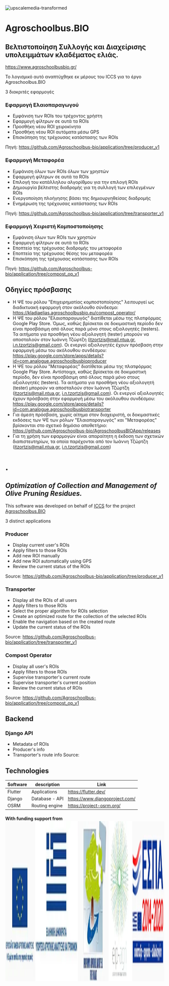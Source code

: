 
<img width="200" height="200" alt="upscalemedia-transformed" src="https://github.com/user-attachments/assets/815419a1-3456-400f-aa2a-26d6f2841aba" />


# Agroschoolbus.BIO
## Βελτιστοποίηση Συλλογής και Διαχείρισης υπολειμμάτων κλαδέματος ελιάς.
https://www.agroschoolbusbio.gr/

Το λογισμικό αυτό αναπτύχθηκε εκ μέρους του ICCS για το έργο Agroschoolbus.BIO

3 διακριτές εφαρμογές

### Εφαρμογή Ελαιοπαραγωγού

 - Εμφάνιση των ROIs του τρέχοντος χρήστη
 - Εφαρμογή φίλτρων σε αυτά τα ROIs
 - Προσθήκη νέου ROI χειροκίνητα
 - Προσθήκη νέου ROI αυτόματα μέσω GPS
 - Επισκόπηση της τρέχουσας κατάστασης των ROIs

Πηγή: https://github.com/Agroschoolbus-bio/application/tree/producer_v1

### Εφαρμογή Μεταφορέα

 - Εμφάνιση όλων των ROIs όλων των χρηστών
 - Εφαρμογή φίλτρων σε αυτά τα ROIs
 - Επιλογή του κατάλληλου αλγορίθμου για την επιλογή ROIs
 - Δημιουργία βέλτιστης διαδρομής για τη συλλογή των επιλεγμένων ROIs
 - Ενεργοποίηση πλοήγησης βάσει της δημιουργηθείσας διαδρομής
 - Ενημέρωση της τρέχουσας κατάστασης των ROIs

Πηγή: https://github.com/Agroschoolbus-bio/application/tree/transporter_v1

### Εφαρμογή Χειριστή Κομποστοποίησης

 - Εμφάνιση όλων των ROIs των χρηστών
 - Εφαρμογή φίλτρων σε αυτά τα ROIs
 - Εποπτεία της τρέχουσας διαδρομής του μεταφορέα
 - Εποπτεία της τρέχουσας θέσης του μεταφορέα
 - Επισκόπηση της τρέχουσας κατάστασης των ROIs

Πηγή: https://github.com/Agroschoolbus-bio/application/tree/compost_op_v1


## Οδηγίες πρόσβασης

 - H ΨΕ του ρόλου "Επιχειρηματίας κομποστοποίησης" λειτουργεί ως διαδικτυακή εφαρμογή στον ακόλουθο σύνδεσμο: https://kladiaelias.agroschoolbusbio.eu/compost_operator/
 - Η ΨΕ του ρόλου "Ελαιοπαραγωγός" διατίθεται μέσω της πλατφόρμας Google Play Store. Όμως, καθώς βρίσκεται σε δοκιμαστική περίοδο δεν είναι προσβάσιμη από όλους παρά μόνο στους αξιολογητές (testers). Τα αιτήματα για προσθήκη νέου αξιολογητή (tester) μπορούν να αποσταλούν στον Ιωάννη Τζώρτζη (itzortzis@mail.ntua.gr, i.n.tzortzis@gmail.com). Οι ενεργοί αξιολογητές έχουν πρόσβαση στην εφαρμογή μέσω του ακόλουθου συνδέσμου: https://play.google.com/store/apps/details?id=com.analogue.agroschoolbusbioproducer
 - Η ΨΕ του ρόλου "Μεταφορέας" διατίθεται μέσω της πλατφόρμας Google Play Store. Αντίστοιχα, καθώς βρίσκεται σε δοκιμαστική περίοδο, δεν είναι προσβάσιμη από όλους παρά μόνο στους αξιολογητές (testers). Τα αιτήματα για προσθήκη νέου αξιολογητή (tester) μπορούν να αποσταλούν στον Ιωάννη Τζώρτζη (itzortzis@mail.ntua.gr, i.n.tzortzis@gmail.com). Οι ενεργοί αξιολογητές έχουν πρόσβαση στην εφαρμογή μέσω του ακόλουθου συνδέσμου: https://play.google.com/store/apps/details?id=com.analogue.agroschoolbusbiotransporter
 - Για άμεση πρόσβαση, χωρίς αίτημα στον διαχειριστή, οι δοκιμαστικές εκδόσεις των ΨΕ των ρόλων "Ελαιοπαραγωγός" και "Μεταφορέας" βρίσκονται στο σχετικό δημόσιο αποθετήριο: https://github.com/Agroschoolbus-bio/AgroschoolbusBIOApp/releases 
 - Για τη χρήση των εφαρμογών είναι απαραίτητη η έκδοση των σχετικών διαπιστευτηρίων, τα οποία παρέχονται από τον Ιωάννη Τζώρτζη (itzortzis@mail.ntua.gr, i.n.tzortzis@gmail.com)

# .

## _Optimization of Collection and Management of Olive Pruning Residues._
This software was developed on behalf of [ICCS](https://www.iccs.gr/) for the project [Agroschoolbus.BIO](https://www.agroschoolbusbio.gr/)

3 distinct applications

### Producer 
 
 - Display current user's ROIs
 - Apply filters to those ROIs
 - Add new ROI manually
 - Add new ROI automatically using GPS
 - Review the current status of the ROIs

Source: https://github.com/Agroschoolbus-bio/application/tree/producer_v1


### Transporter
 
 - Display all the ROIs of all users
 - Apply filters to those ROIs
 - Select the proper algorithm for ROIs selection
 - Create an optimized route for the collection of the selected ROIs
 - Enable the navigation based on the created route
 - Update the current status of the ROIs

Source: https://github.com/Agroschoolbus-bio/application/tree/transporter_v1


### Compost Operator
 - Display all user's ROIs
 - Apply filters to those ROIs
 - Supervise transporter's current route
 - Supervise transporter's current position
 - Review the current status of ROIs

Source: https://github.com/Agroschoolbus-bio/application/tree/compost_op_v1

## Backend

### Django API
- Metadata of ROIs
- Producer's info
- Transporter's route info
Source: 


## Technologies

| Software | description | Link |
| ------ | ------ | ------ |
| Flutter | Applications | https://flutter.dev/ |
| Django | Database - API | https://www.djangoproject.com/ |
| OSRM | Routing engine | https://project-osrm.org/ |

#### With funding support from <img width="650" height="507" alt="funding_logoa" src="pub-eu_image.webp"/>


